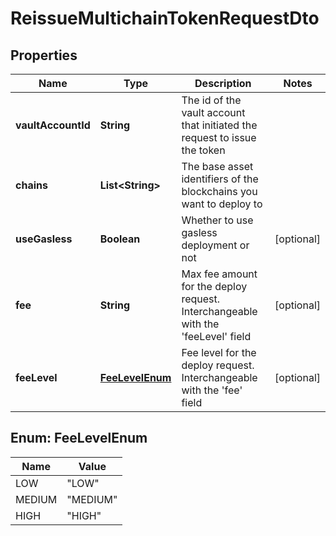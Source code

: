 

# ReissueMultichainTokenRequestDto


## Properties

| Name | Type | Description | Notes |
|------------ | ------------- | ------------- | -------------|
|**vaultAccountId** | **String** | The id of the vault account that initiated the request to issue the token |  |
|**chains** | **List&lt;String&gt;** | The base asset identifiers of the blockchains you want to deploy to |  |
|**useGasless** | **Boolean** | Whether to use gasless deployment or not |  [optional] |
|**fee** | **String** | Max fee amount for the deploy request. Interchangeable with the &#39;feeLevel&#39; field |  [optional] |
|**feeLevel** | [**FeeLevelEnum**](#FeeLevelEnum) | Fee level for the deploy request. Interchangeable with the &#39;fee&#39; field |  [optional] |



## Enum: FeeLevelEnum

| Name | Value |
|---- | -----|
| LOW | &quot;LOW&quot; |
| MEDIUM | &quot;MEDIUM&quot; |
| HIGH | &quot;HIGH&quot; |



